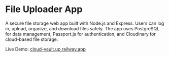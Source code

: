 # File Uploader App

A secure file storage web app built with Node.js and Express. Users can log in, upload, organize, and download files safely. The app uses PostgreSQL for data management, Passport.js for authentication, and Cloudinary for cloud-based file storage.

Live Demo: [cloud-vault.up.railway.app](https://cloud-vault.up.railway.app/)
